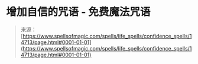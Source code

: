 <!--yml

category: 未分类

date: 2024-06-12 18:53:44

-->

# 增加自信的咒语 - 免费魔法咒语

> 来源：[https://www.spellsofmagic.com/spells/life_spells/confidence_spells/14713/page.html#0001-01-01](https://www.spellsofmagic.com/spells/life_spells/confidence_spells/14713/page.html#0001-01-01)
